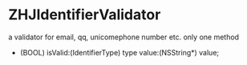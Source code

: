 # ZHJIdentifierValidator
a validator for email, qq, unicomephone number etc.
only one method

+ (BOOL) isValid:(IdentifierType) type value:(NSString*) value;